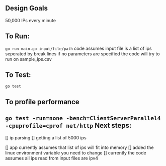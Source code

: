 

Design Goals
------------
50,000 IPs every minute

To Run:
-------
```go run main.go input/file/path```
code assumes input file is a list of ips seperated by break lines
if no parameters are specified the code will try to run on sample_ips.csv

To Test:
--------
```go test```

To profile performance 
----------------------
```go test -run=none -bench=ClientServerParallel4 -cpuprofile=cprof net/http```
Next steps:
-----------
[] ip parsing
[] getting a list of 5000 ips

[] app currently assumes that list of ips will fit into memory
[] added the linux environment variable you need to change
[] currently the code assumes all ips read from input files are ipv4

